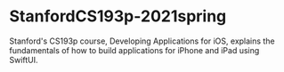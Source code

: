 # StanfordCS193p-2021spring
Stanford's CS193p course, Developing Applications for iOS, explains the fundamentals of how to build applications for iPhone and iPad using SwiftUI.

